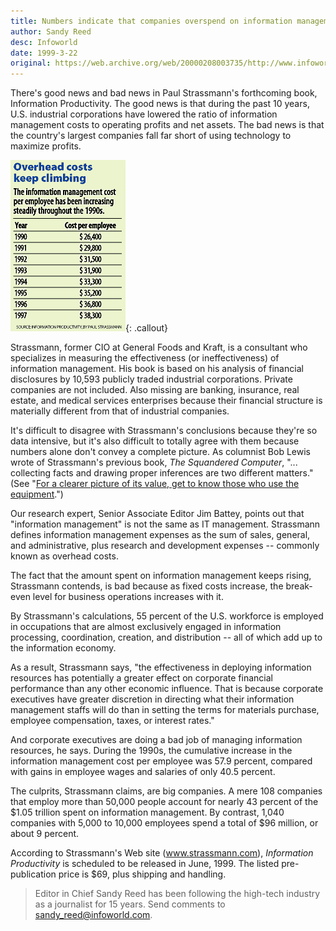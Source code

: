 ```yaml
---
title: Numbers indicate that companies overspend on information management
author: Sandy Reed
desc: Infoworld
date: 1999-3-22
original: https://web.archive.org/web/20000208003735/http://www.infoworld.com/cgi-bin/displayNew.pl?/reed/990322sr.htm
---
```


There's good news and bad news in Paul Strassmann's forthcoming book,
Information Productivity. The good news is that during the past 10
years, U.S. industrial corporations have lowered the ratio of
information management costs to operating profits and net assets. The
bad news is that the country's largest companies fall far short of
using technology to maximize profits.

![table:Overhead costs keep climbing](numbers.gif){: .callout}

Strassmann, former CIO at General Foods and Kraft, is a consultant who
specializes in measuring the effectiveness (or ineffectiveness) of
information management. His book is based on his analysis of financial
disclosures by 10,593 publicly traded industrial corporations. Private
companies are not included. Also missing are banking, insurance, real
estate, and medical services enterprises because their financial
structure is materially different from that of industrial companies.

It's difficult to disagree with Strassmann's conclusions because
they're so data intensive, but it's also difficult to totally agree
with them because numbers alone don't convey a complete picture. As
columnist Bob Lewis wrote of Strassmann's previous book, *The
Squandered Computer*, "... collecting facts and drawing proper
inferences are two different matters." (See "[For a clearer picture of
its value, get to know those who use the equipment](https://web.archive.org/web/20000411105431/http://www.infoworld.com/cgi-bin/displayNew.pl?/lewis/980126rl.htm).")

Our research expert, Senior Associate Editor Jim Battey, points out
that "information management" is not the same as IT
management. Strassmann defines information management expenses as the
sum of sales, general, and administrative, plus research and
development expenses -- commonly known as overhead costs.

The fact that the amount spent on information management keeps rising,
Strassmann contends, is bad because as fixed costs increase, the
break-even level for business operations increases with it.

By Strassmann's calculations, 55 percent of the U.S. workforce is
employed in occupations that are almost exclusively engaged in
information processing, coordination, creation, and distribution --
all of which add up to the information economy.

As a result, Strassmann says, "the effectiveness in deploying
information resources has potentially a greater effect on corporate
financial performance than any other economic influence. That is
because corporate executives have greater discretion in directing what
their information management staffs will do than in setting the terms
for materials purchase, employee compensation, taxes, or interest
rates."

And corporate executives are doing a bad job of managing information
resources, he says. During the 1990s, the cumulative increase in the
information management cost per employee was 57.9 percent, compared
with gains in employee wages and salaries of only 40.5 percent.

The culprits, Strassmann claims, are big companies. A mere 108
companies that employ more than 50,000 people account for nearly 43
percent of the $1.05 trillion spent on information management. By
contrast, 1,040 companies with 5,000 to 10,000 employees spend a total
of $96 million, or about 9 percent.

According to Strassmann's Web site (www.strassmann.com), *Information
Productivity* is scheduled to be released in June, 1999. The listed
pre-publication price is $69, plus shipping and handling.

> Editor in Chief Sandy Reed has been following the high-tech industry
> as a journalist for 15 years. Send comments to
> sandy_reed@infoworld.com.
